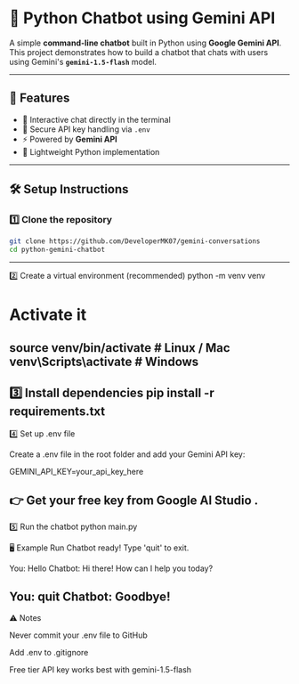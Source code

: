 # 🤖 Python Chatbot using Gemini API

A simple **command-line chatbot** built in Python using **Google Gemini API**.  
This project demonstrates how to build a chatbot that chats with users using Gemini's **`gemini-1.5-flash`** model.

---

## 🚀 Features
- 💬 Interactive chat directly in the terminal  
- 🔐 Secure API key handling via `.env`  
- ⚡ Powered by **Gemini API**  
- 🐍 Lightweight Python implementation  

---

## 🛠️ Setup Instructions

### 1️⃣ Clone the repository
```bash
git clone https://github.com/DeveloperMK07/gemini-conversations
cd python-gemini-chatbot
```
---
2️⃣ Create a virtual environment (recommended)
python -m venv venv
# Activate it
source venv/bin/activate    # Linux / Mac
venv\Scripts\activate       # Windows
---
3️⃣ Install dependencies
pip install -r requirements.txt
---
4️⃣ Set up .env file

Create a .env file in the root folder and add your Gemini API key:

GEMINI_API_KEY=your_api_key_here


👉 Get your free key from Google AI Studio
.
---
5️⃣ Run the chatbot
python main.py

🖥️ Example Run
Chatbot ready! Type 'quit' to exit.

You: Hello
Chatbot: Hi there! How can I help you today?

You: quit
Chatbot: Goodbye!
---
⚠️ Notes

Never commit your .env file to GitHub

Add .env to .gitignore

Free tier API key works best with gemini-1.5-flash
